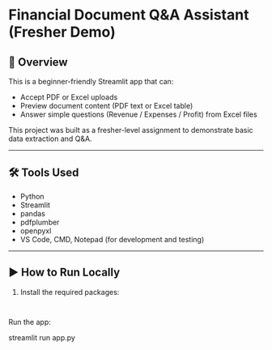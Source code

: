 # Financial Document Q&A Assistant (Fresher Demo)

## 📌 Overview
This is a beginner-friendly Streamlit app that can:
- Accept PDF or Excel uploads
- Preview document content (PDF text or Excel table)
- Answer simple questions (Revenue / Expenses / Profit) from Excel files

This project was built as a fresher-level assignment to demonstrate basic data extraction and Q&A.

---

## 🛠 Tools Used
- Python
- Streamlit
- pandas
- pdfplumber
- openpyxl
- VS Code, CMD, Notepad (for development and testing)

---

## ▶️ How to Run Locally
1. Install the required packages:
   ```bash
   


Run the app:

streamlit run app.py
